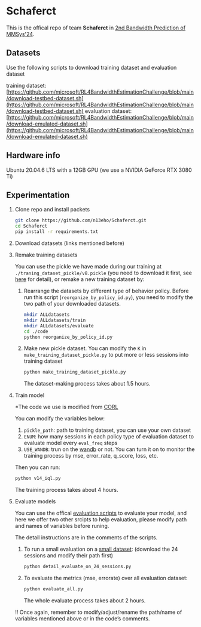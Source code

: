 # Schaferct
This is the offical repo of team **Schaferct** in [2nd Bandwidth Prediction of MMSys'24](https://www.microsoft.com/en-us/research/academic-program/bandwidth-estimation-challenge/overview/). 


## Datasets

Use the following scripts to download training dataset and evaluation dataset

training dataset: [https://github.com/microsoft/RL4BandwidthEstimationChallenge/blob/main/download-testbed-dataset.sh](https://github.com/microsoft/RL4BandwidthEstimationChallenge/blob/main/download-testbed-dataset.sh)
evaluation dataset: [https://github.com/microsoft/RL4BandwidthEstimationChallenge/blob/main/download-emulated-dataset.sh](https://github.com/microsoft/RL4BandwidthEstimationChallenge/blob/main/download-emulated-dataset.sh)

## Hardware info

Ubuntu 20.04.6 LTS with a 12GB GPU (we use a NVIDIA GeForce RTX 3080 Ti)

## Experimentation

1. Clone repo and install packets
    
    ```bash
    git clone https://github.com/n13eho/Schaferct.git
    cd Schaferct
    pip install -r requirements.txt
    ```
    
2. Download datasets (links mentioned before)
3. Remake training datasets
    
    You can use the pickle we have made during our training at `./traning_dataset_pickle/v8.pickle` (you need to download it first, see [here](https://github.com/n13eho/Schaferct/blob/main/training_dataset_pickle/README.md) for detail), or remake a new training dataset by:
    
    1. Rearrange the datasets by different type of behavior policy. Before run this script (`reorganize_by_policy_id.py`), you need to modify the two path of your downloaded datasets.
        
        ```bash
        mkdir ALLdatasets
        mkdir ALLdatasets/train
        mkdir ALLdatasets/evaluate
        cd ./code
        python reorganize_by_policy_id.py
        ```
        
    2. Make new pickle dataset. You can modify the `K` in `make_training_dataset_pickle.py` to put more or less sessions into training dataset
        
        ```bash
        python make_training_dataset_pickle.py
        ```
        
        The dataset-making process takes about 1.5 hours.
        
4. Train model
    
    *The code we use is modified from [CORL](https://github.com/tinkoff-ai/CORL/blob/main/algorithms/offline/iql.py)
    
    You can modify the variables below:
    
    1. `pickle_path`: path to training dataset, you can use your own dataset
    2. `ENUM`: how many sessions in each policy type of evaluation dataset to evaluate model every `eval_freq` steps
    3. `USE_WANDB`: trun on the [wandb](https://wandb.ai/site) or not. You can turn it on to monitor the training process by mse, error_rate, q_score, loss, etc.
    
    Then you can run:
    
    ```bash
    python v14_iql.py
    ```
    
    The training process takes about 4 hours.
    
5. Evaluate models
    
    You can use the offical [evaluation scripts](https://github.com/microsoft/RL4BandwidthEstimationChallenge/blob/main/run_baseline_model.py) to evaluate your model, and here we offer two other srcipts to help evaluation, please modify path and names of variables before runing.
    
    The detail instructions are in the comments of the scripts.
    
    1. To run a small evaluation on a [small dataset](https://github.com/microsoft/RL4BandwidthEstimationChallenge/tree/main/data): (download the 24 sessions and modify their path first)
        
        ```bash
        python detail_evaluate_on_24_sessions.py
        ```
        
    2. To evaluate the metrics (mse, errorate) over all evaluation dataset:
        
        ```bash
        python evaluate_all.py
        ```
        
        The whole evaluate process takes about 2 hours.
        
    
    !! Once again, remember to modify/adjust/rename the path/name of variables mentioned above or in the code’s comments.
